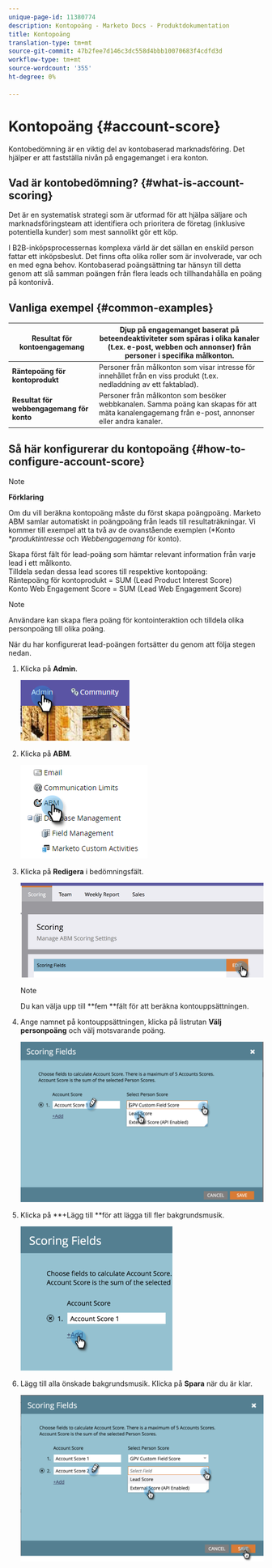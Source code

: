 ```yaml
---
unique-page-id: 11380774
description: Kontopoäng - Marketo Docs - Produktdokumentation
title: Kontopoäng
translation-type: tm+mt
source-git-commit: 47b2fee7d146c3dc558d4bbb10070683f4cdfd3d
workflow-type: tm+mt
source-wordcount: '355'
ht-degree: 0%

---
```



# Kontopoäng {#account-score}

Kontobedömning är en viktig del av kontobaserad marknadsföring. Det hjälper er att fastställa nivån på engagemanget i era konton.

## Vad är kontobedömning? {#what-is-account-scoring}

Det är en systematisk strategi som är utformad för att hjälpa säljare och marknadsföringsteam att identifiera och prioritera de företag (inklusive potentiella kunder) som mest sannolikt gör ett köp.

I B2B-inköpsprocessernas komplexa värld är det sällan en enskild person fattar ett inköpsbeslut. Det finns ofta olika roller som är involverade, var och en med egna behov. Kontobaserad poängsättning tar hänsyn till detta genom att slå samman poängen från flera leads och tillhandahålla en poäng på kontonivå.

## Vanliga exempel {#common-examples}

| **Resultat för kontoengagemang** | Djup på engagemanget baserat på beteendeaktiviteter som spåras i olika kanaler (t.ex. e-post, webben och annonser) från personer i specifika målkonton. |
|---|---|
| **Räntepoäng för kontoprodukt** | Personer från målkonton som visar intresse för innehållet från en viss produkt (t.ex. nedladdning av ett faktablad). |
| **Resultat för webbengagemang för konto** | Personer från målkonton som besöker webbkanalen. Samma poäng kan skapas för att mäta kanalengagemang från e-post, annonser eller andra kanaler. |

## Så här konfigurerar du kontopoäng {#how-to-configure-account-score}

>[!NOTE]
>
>**Förklaring**
>
>Om du vill beräkna kontopoäng måste du först skapa poängpoäng. Marketo ABM samlar automatiskt in poängpoäng från leads till resultaträkningar. Vi kommer till exempel att ta två av de ovanstående exemplen (*Konto **produktintresse* och *Webbengagemang* för konto).
>
>Skapa först fält för lead-poäng som hämtar relevant information från varje lead i ett målkonto.\
>Tilldela sedan dessa lead scores till respektive kontopoäng:\
>Räntepoäng för kontoprodukt = SUM (Lead Product Interest Score)\
>Konto Web Engagement Score = SUM (Lead Web Engagement Score)

>[!NOTE]
>
>Användare kan skapa flera poäng för kontointeraktion och tilldela olika personpoäng till olika poäng.

När du har konfigurerat lead-poängen fortsätter du genom att följa stegen nedan.

1. Klicka på **Admin**.

   ![](assets/one-1.png)

1. Klicka på **ABM**.

   ![](assets/two-1.png)

1. Klicka på **Redigera** i bedömningsfält.

   ![](assets/three-1.png)

   >[!NOTE]
   >
   >Du kan välja upp till **fem **fält för att beräkna kontouppsättningen.

1. Ange namnet på kontouppsättningen, klicka på listrutan **Välj personpoäng** och välj motsvarande poäng.

   ![](assets/four.png)

1. Klicka på **+Lägg till **för att lägga till fler bakgrundsmusik.

   ![](assets/five.png)

1. Lägg till alla önskade bakgrundsmusik. Klicka på **Spara** när du är klar.

   ![](assets/six.png)

